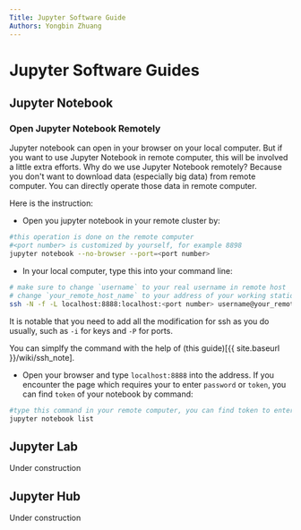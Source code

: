 ```yaml
---
Title: Jupyter Software Guide
Authors: Yongbin Zhuang 
---
```




# Jupyter Software Guides

## Jupyter Notebook

### Open Jupyter Notebook Remotely

Jupyter notebook can open in your browser on your local computer. But if you want to use Jupyter Notebook in remote computer, this will be involved a little extra efforts. Why do we use Jupyter Notebook remotely? Because you don't want to download data (especially big data) from remote computer. You can directly operate those data in remote computer.

Here is the instruction:

- Open you jupyter notebook in your remote cluster by:

```bash
#this operation is done on the remote computer
#<port number> is customized by yourself, for example 8898
jupyter notebook --no-browser --port=<port number>
```

- In your local computer, type this into your command line:

```bash
# make sure to change `username` to your real username in remote host
# change `your_remote_host_name` to your address of your working station
ssh -N -f -L localhost:8888:localhost:<port number> username@your_remote_host_name
```

It is notable that you need to add all the modification for ssh as you do usually, such as `-i` for keys and `-P` for ports.

You can simplfy the command with the help of (this guide)[{{ site.baseurl }}/wiki/ssh_note].

- Open your browser and type `localhost:8888` into the address. If you encounter the page which requires your to enter `password` or `token`, you can find `token` of your notebook by command:

```bash
#type this command in your remote computer, you can find token to enter remote notebook
jupyter notebook list
```



## Jupyter Lab

Under construction

## Jupyter Hub

Under construction
